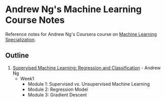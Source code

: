 # Andrew Ng's Machine Learning Course Notes

Reference notes for Andrew Ng's Coursera course on [Machine Learning Specialization](https://www.coursera.org/specializations/machine-learning-introduction#courses).

## Outline

1. [Supervised Machine Learning: Regression and Classification](https://www.coursera.org/learn/machine-learning?specialization=machine-learning-introduction) - Andrew Ng
   - Week1
     - Module 1: Supervised vs. Unsupervised Machine Learning
     - Module 2: Regression Model
     - Module 3: Gradient Descent
